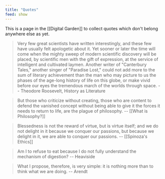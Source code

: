 ```yaml
---
title: "Quotes"
feed: show
---
```


This is a page in the [[Digital Garden]] to collect quotes which don't belong anywhere else as yet. 

> Very few great scientists have written interestingly, and these few have usually felt apologetic about it. Yet sooner or later the time will come when the mighty sweep of modern scientific discovery will be placed, by scientific men with the gift of expression, at the service of intelligent and cultivated laymen. Another writer of "Canterbury Tales," another singer of "Paradise Lost," could not add more to the sum of literary achievement than the man who may picture to us the phases of the age-long history of life on this globe, or make vivid before our eyes the tremendous march of the worlds through space. -- Theodore Roosevelt, History as Literature

> But those who criticize without creating, those who are content to defend the vanished concept without being able to give it the forces it needs to return to life, are the plague of philosophy. -- [[What is Philosophy?]]

> Blessedness is not the reward of virtue, but is virtue itself; and we do not delight in it because we conquer our passions, but because we delight in it, we are able to conquer our passions. -- [[Spinoza's Ethics]]


> Am I to refuse to eat because I do not fully understand the mechanism of digestion? -- Heaviside

> What I propose, therefore, is very simple: it is nothing more than to think what we are doing. -- Arendt




